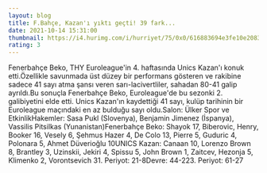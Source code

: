 ```yaml
--- 
layout: blog
title: F.Bahçe, Kazan'ı yıktı geçti! 39 fark...
date: 2021-10-14 15:31:00
thumbnail: https://i4.hurimg.com/i/hurriyet/75/0x0/616883694e3fe10e2083e856.jpg
rating: 3
---
```

Fenerbahçe Beko, THY Euroleague'in 4. haftasında Unics Kazan'ı konuk etti.Özellikle savunmada üst düzey bir performans gösteren ve rakibine sadece 41 sayı atma şansı veren sarı-lacivertliler, sahadan 80-41 galip ayrıldı.Bu sonuçla Fenerbahçe Beko, Euroleague'de bu sezonki 2. galibiyetini elde etti. Unics Kazan'ın kaydettiği 41 sayı, kulüp tarihinin bir Euroleague maçındaki en az bulduğu sayı oldu.Salon: Ülker Spor ve EtkinlikHakemler: Sasa Pukl (Slovenya), Benjamin Jimenez (İspanya), Vassilis Pitsilkas (Yunanistan)Fenerbahçe Beko: Shayok 17, Biberovic, Henry, Booker 16, Vesely 6, Şehmus Hazer 4, De Colo 13, Pierre 5, Guduric 4, Polonara 5, Ahmet Düverioğlu 10UNICS Kazan: Canaan 10, Lorenzo Brown 8, Brantley 3, Uzinskii, Jekiri 4, Spissu 5, John Brown 1, Zaitcev, Hezonja 5, Klimenko 2, Vorontsevich 31. Periyot: 21-8Devre: 44-223. Periyot: 61-27
